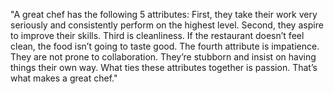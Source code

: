 "A great chef has the following 5 attributes: First, they take their work very seriously and consistently perform on the highest level. Second, they aspire to improve their skills. Third is cleanliness. If the restaurant doesn’t feel clean, the food isn’t going to taste good. The fourth attribute is impatience. They are not prone to collaboration. They’re stubborn and insist on having things their own way. What ties these attributes together is passion. That’s what makes a great chef."